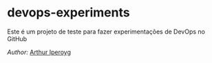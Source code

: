 # devops-experiments
Este é um projeto de teste para fazer experimentações de DevOps no GitHub


*Author:* [Arthur Iperoyg](mailto:iperoyg@gmail.com)